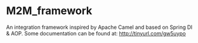 # M2M_framework
An integration framework inspired by Apache Camel and based on Spring DI &amp; AOP.
Some documentation can be found at: http://tinyurl.com/gw5uypo
